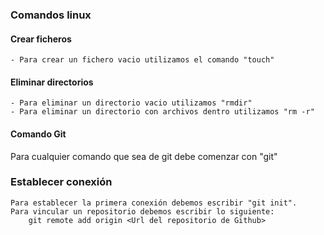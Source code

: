 ### Comandos linux


#### Crear ficheros
    - Para crear un fichero vacio utilizamos el comando "touch"

#### Eliminar directorios
    - Para eliminar un directorio vacio utilizamos "rmdir"
    - Para eliminar un directorio con archivos dentro utilizamos "rm -r"

#### Comando Git
Para cualquier comando que sea de git debe comenzar con "git"

### Establecer conexión
    Para establecer la primera conexión debemos escribir "git init".
    Para vincular un repositorio debemos escribir lo siguiente:
        git remote add origin <Url del repositorio de Github>
